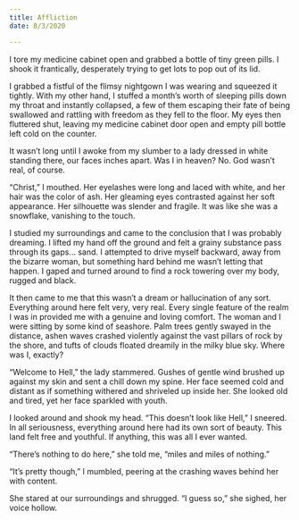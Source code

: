 ```yaml
---
title: Affliction
date: 8/3/2020

---
```


I tore my medicine cabinet open and grabbed a bottle of tiny green pills. I shook it frantically, desperately trying to get lots to pop out of its lid.

I grabbed a fistful of the flimsy nightgown I was wearing and squeezed it tightly. With my other hand, I stuffed a month’s worth of sleeping pills down my throat and instantly collapsed, a few of them escaping their fate of being swallowed and rattling with freedom as they fell to the floor. My eyes then fluttered shut, leaving my medicine cabinet door open and empty pill bottle left cold on the counter.

It wasn’t long until I awoke from my slumber to a lady dressed in white standing there, our faces inches apart. Was I in heaven? No. God wasn’t real, of course.

“Christ,” I mouthed. Her eyelashes were long and laced with white, and her hair was the color of ash. Her gleaming eyes contrasted against her soft appearance. Her silhouette was slender and fragile. It was like she was a snowflake, vanishing to the touch.

I studied my surroundings and came to the conclusion that I was probably dreaming. I lifted my hand off the ground and felt a grainy substance pass through its gaps… sand. I attempted to drive myself backward, away from the bizarre woman, but something hard behind me wasn’t letting that happen. I gaped and turned around to find a rock towering over my body, rugged and black.

It then came to me that this wasn’t a dream or hallucination of any sort. Everything around here felt very, very real. Every single feature of the realm I was in provided me with a genuine and loving comfort. The woman and I were sitting by some kind of seashore. Palm trees gently swayed in the distance, ashen waves crashed violently against the vast pillars of rock by the shore, and tufts of clouds floated dreamily in the milky blue sky. Where was I, exactly?

“Welcome to Hell,” the lady stammered. Gushes of gentle wind brushed up against my skin and sent a chill down my spine. Her face seemed cold and distant as if something withered and shriveled up inside her. She looked old and tired, yet her face sparkled with youth.

I looked around and shook my head. “This doesn’t look like Hell,” I sneered. In all seriousness, everything around here had its own sort of beauty. This land felt free and youthful. If anything, this was all I ever wanted.

“There’s nothing to do here,” she told me, “miles and miles of nothing.”

“It’s pretty though,” I mumbled, peering at the crashing waves behind her with content.

She stared at our surroundings and shrugged. “I guess so,” she sighed, her voice hollow.


